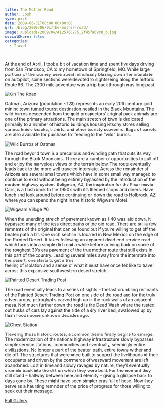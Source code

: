```yaml
---
title: The Mother Road
author: Josh
type: post
date: 2009-06-01T00:00:00+00:00
url: /blog/2009/06/01/the-mother-road/
image: /uploads/2009/06/4125760275_2f45fa69c8_b.jpg
socialShare: false
categories:
  - Travel

---
```


At the end of April, I took a bit of vacation time and spent five days driving from San Francisco, CA to my hometown of Springfield, MO. While large portions of the journey were spent mindlessly blazing down the interstate on autopilot, some sections were devoted to sightseeing along the historic Route 66. The 2300 mile adventure was a trip back through eras long past.

![On The Road](/images/the-mother-road/4125760275_2f45fa69c8.jpg)

Oatman, Arizona (population ~128) represents an early 20th century gold mining town turned tourist destination nestled in the Black Mountains. The wild burros descended from the gold prospectors’ original pack animals are one of the primary attractions. The main stretch of town is dedicated primarily to a number of historic buildings housing kitschy stores selling various knick-knacks, t-shirts, and other touristy souvenirs. Bags of carrots are also available for purchase for feeding to the “wild” burros.

![Wild Burros of Oatman](/images/the-mother-road/IMG_7327.jpg)

The road beyond town is a precarious and winding path that cuts its way through the Black Mountains. There are a number of opportunities to pull off and enjoy the marvelous views of the terrain below. The route eventually leads back to the more well traveled interstate. Across the remainder of Arizona are several small towns which have in some small way managed to continue to exist without being entirely bypassed by the introduction of the modern highway system. Seligman, AZ, the inspiration for the Pixar movie Cars, is a flash back to the 1950’s with it’s themed shops and diners. Have lunch and look around before continuing on down the road to Holbrook, AZ where you can spend the night in the historic Wigwam Motel.

![Wigwam Village #6](/images/the-mother-road/IMG_7470.jpg)

When the unending stretch of pavement known as I-40 was laid down, it bypassed many of the less direct paths of the old road. There are still a few remnants of the original that can be found out if you’re willing to get off the beaten path a bit. One such section is located in New Mexico on the edge of the Painted Desert. It takes following an apparent dead end service road which turns into a simple dirt road a while before arriving back on some of the roughest 30’s era pavement of the true mother route that still exists in this part of the country. Leading several miles away from the interstate into the desert, one starts to get a true  
feeling of isolation and a sense of what it must have once felt like to travel across this expansive southwestern desert stretch.

![Painted Desert Trading Post](/images/the-mother-road/4126756212_8a2593efdc.jpg)

The road eventually leads to a series of sights &#8211; the last crumbling remnants of the Painted Desert Trading Post on one side of the road and for the truly adventurous, petroglyphs carved high up in the rock walls of an adjacent mesa. Not much further down the road is the Dead Wash where the rusted out husks of cars lay against the side of a dry river bed, swallowed up by flash floods some unknown decades ago.

![Ghost Station](/images/the-mother-road/4126875950_99d595c4bf.jpg)

Traveling these historic routes, a common theme finally begins to emerge. The modernization of the national highway infrastructure slowly bypasses simple service stations, communities and eventually, seemingly entire civilizations. No longer a part of the beaten path, entire towns wither and die off. The structures that were once built to support the livelihoods of their occupants and driven by the commerce of westward movement are left abandoned. Lost in time and slowly ravaged by nature, they’ll eventually crumble back into the dirt on which they were built. For the moment they still stand &#8211; halfway between here and eternity &#8211; giving a glimpse back to days gone by. These might have been simpler eras full of hope. Now they serve as a haunting reminder of the price of progress for those willing to seek out their message.

[Full Gallery](/gallery/the-mother-road/)
